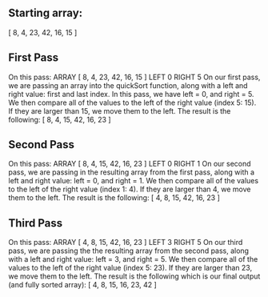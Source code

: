 ## Starting array:
[ 8, 4, 23, 42, 16, 15 ]

## First Pass
On this pass: ARRAY [ 8, 4, 23, 42, 16, 15 ] LEFT 0 RIGHT 5 On our first pass, we are passing an array into the quickSort function, along with a left and right value: first and last index. In this pass, we have left = 0, and right = 5. We then compare all of the values to the left of the right value (index 5: 15). If they are larger than 15, we move them to the left. The result is the following: [ 8, 4, 15, 42, 16, 23 ]

## Second Pass
On this pass: ARRAY [ 8, 4, 15, 42, 16, 23 ] LEFT 0 RIGHT 1 On our second pass, we are passing in the resulting array from the first pass, along with a left and right value: left = 0, and right = 1. We then compare all of the values to the left of the right value (index 1: 4). If they are larger than 4, we move them to the left. The result is the following: [ 4, 8, 15, 42, 16, 23 ]

## Third Pass
On this pass: ARRAY [ 4, 8, 15, 42, 16, 23 ] LEFT 3 RIGHT 5 On our third pass, we are passing the the resulting array from the second pass, along with a left and right value: left = 3, and right = 5. We then compare all of the values to the left of the right value (index 5: 23). If they are larger than 23, we move them to the left. The result is the following which is our final output (and fully sorted array): [ 4, 8, 15, 16, 23, 42 ]